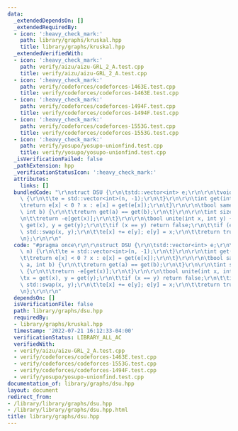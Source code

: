```yaml
---
data:
  _extendedDependsOn: []
  _extendedRequiredBy:
  - icon: ':heavy_check_mark:'
    path: library/graphs/kruskal.hpp
    title: library/graphs/kruskal.hpp
  _extendedVerifiedWith:
  - icon: ':heavy_check_mark:'
    path: verify/aizu/aizu-GRL_2_A.test.cpp
    title: verify/aizu/aizu-GRL_2_A.test.cpp
  - icon: ':heavy_check_mark:'
    path: verify/codeforces/codeforces-1463E.test.cpp
    title: verify/codeforces/codeforces-1463E.test.cpp
  - icon: ':heavy_check_mark:'
    path: verify/codeforces/codeforces-1494F.test.cpp
    title: verify/codeforces/codeforces-1494F.test.cpp
  - icon: ':heavy_check_mark:'
    path: verify/codeforces/codeforces-1553G.test.cpp
    title: verify/codeforces/codeforces-1553G.test.cpp
  - icon: ':heavy_check_mark:'
    path: verify/yosupo/yosupo-unionfind.test.cpp
    title: verify/yosupo/yosupo-unionfind.test.cpp
  _isVerificationFailed: false
  _pathExtension: hpp
  _verificationStatusIcon: ':heavy_check_mark:'
  attributes:
    links: []
  bundledCode: "\r\nstruct DSU {\r\n\tstd::vector<int> e;\r\n\r\n\tvoid init(int n)\
    \ {\r\n\t\te = std::vector<int>(n, -1);\r\n\t}\r\n\r\n\tint get(int x) {\r\n\t\
    \treturn e[x] < 0 ? x : e[x] = get(e[x]);\r\n\t}\r\n\r\n\tbool same_set(int a,\
    \ int b) {\r\n\t\treturn get(a) == get(b);\r\n\t}\r\n\r\n\tint size(int x) {\r\
    \n\t\treturn -e[get(x)];\r\n\t}\r\n\r\n\tbool unite(int x, int y) {\r\n\t\tx =\
    \ get(x), y = get(y);\r\n\t\tif (x == y) return false;\r\n\t\tif (e[x] > e[y])\
    \ std::swap(x, y);\r\n\t\te[x] += e[y]; e[y] = x;\r\n\t\treturn true;\r\n\t}\r\
    \n};\r\n\r\n"
  code: "#pragma once\r\n\r\nstruct DSU {\r\n\tstd::vector<int> e;\r\n\r\n\tvoid init(int\
    \ n) {\r\n\t\te = std::vector<int>(n, -1);\r\n\t}\r\n\r\n\tint get(int x) {\r\n\
    \t\treturn e[x] < 0 ? x : e[x] = get(e[x]);\r\n\t}\r\n\r\n\tbool same_set(int\
    \ a, int b) {\r\n\t\treturn get(a) == get(b);\r\n\t}\r\n\r\n\tint size(int x)\
    \ {\r\n\t\treturn -e[get(x)];\r\n\t}\r\n\r\n\tbool unite(int x, int y) {\r\n\t\
    \tx = get(x), y = get(y);\r\n\t\tif (x == y) return false;\r\n\t\tif (e[x] > e[y])\
    \ std::swap(x, y);\r\n\t\te[x] += e[y]; e[y] = x;\r\n\t\treturn true;\r\n\t}\r\
    \n};\r\n\r\n"
  dependsOn: []
  isVerificationFile: false
  path: library/graphs/dsu.hpp
  requiredBy:
  - library/graphs/kruskal.hpp
  timestamp: '2022-07-21 16:12:33-04:00'
  verificationStatus: LIBRARY_ALL_AC
  verifiedWith:
  - verify/aizu/aizu-GRL_2_A.test.cpp
  - verify/codeforces/codeforces-1463E.test.cpp
  - verify/codeforces/codeforces-1553G.test.cpp
  - verify/codeforces/codeforces-1494F.test.cpp
  - verify/yosupo/yosupo-unionfind.test.cpp
documentation_of: library/graphs/dsu.hpp
layout: document
redirect_from:
- /library/library/graphs/dsu.hpp
- /library/library/graphs/dsu.hpp.html
title: library/graphs/dsu.hpp
---
```

